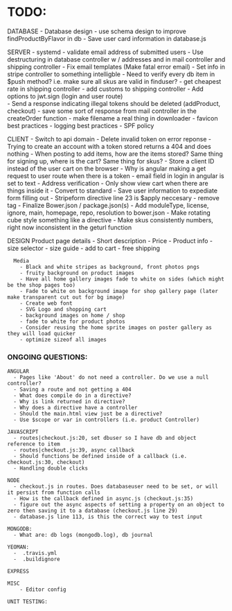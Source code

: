 # TODO:
  DATABASE
    - Database design
    - use schema design to improve findProductByFlavor in db
    - Save user card information in database.js
    
SERVER
    - systemd
    - validate email address of submitted users
    - Use destructuring in database controller w / addresses and in mail controller and shipping controller
    - Fix email templates (Make fatal error email)
    - Set info in stripe controller to something intelligble
    - Need to verify every db item in $push method? i.e. make sure all skus are valid in finduser?
    - get cheapest rate in shipping controller
          - add customs to shipping controller 
    - Add options to jwt.sign (login and user route)           
    - Send a response indicating illegal tokens should be deleted (addProduct, checkout)
    - save some sort of response from mail controller in the createOrder function
    - make filename a real thing in downloader
    - favicon best practices
    - logging best practices
    - SPF policy
    

  CLIENT
    - Switch to api domain
    - Delete invalid token on error reponse
    - Trying to create an account with a token stored returns a 404 and does nothing
    - When posting to add items, how are the items stored? Same thing for signing up, where is the cart? Same thing for skus?
    - Store a client ID instead of the user cart on the browser
    - Why is angular making a get request to user route when there is a token
    - email field in login in angular is set to text
    - Address verification
    - Only show view cart when there are things inside it
    - Convert to standard
    - Save user information to expediate form filling out
    - Stripeform directive line 23 is $apply neccesary
    - remove <base> tag
    - Finalize Bower.json / package.json(s)
    - Add moduleType, license, ignore, main, homepage, repo, resolution to bower.json
    - Make rotating cube style something like a directive
    - Make skus consistently numbers, right now inconsistent in the geturl function

  DESIGN
      Product page details
	    - Short description
        - Price
	    - Product info
	    - size selector
	    - size guide
	    - add to cart
        - free shipping

      Media
        - Black and white stripes as background, front photos pngs
        - fruity background on product images
        - Have all home gallery images fade to white on sides (which might be the shop pages too)
        - Fade to white on background image for shop gallery page (later make transparent cut out for bg image)
        - Create web font
        - SVG Logo and shopping cart
        - background images on home / shop
        - fade to white for product photos
        - Consider reusing the home sprite images on poster gallery as they will load quicker
        - optimize sizeof all images
      
### ONGOING QUESTIONS:
    ANGULAR
      - Pages like 'About' do not need a controller. Do we use a null controller?
      - Saving a route and not getting a 404
      - What does compile do in a directive?
      - Why is link returned in directive?
      - Why does a directive have a controller
      - Should the main.html view just be a directive?
      - Use $scope or var in controllers (i.e. product Controller)

    JAVASCRIPT
      - routes|checkout.js:20, set dbuser so I have db and object reference to item
      - routes|checkout.js:39, async callback
      - Should functions be defined inside of a callback (i.e. checkout.js:30, checkout)
      - Handling double clicks

    NODE
      - checkout.js in routes. Does databaseuser need to be set, or will it persist from function calls
      - How is the callback defined in async.js (checkout.js:35)
      - figure out the async aspects of setting a property on an object to zero then saving it to a database (checkout.js line 29)
      - database.js line 113, is this the correct way to test input

    MONGODB:
      - What are: db logs (mongodb.log), db journal

    YEOMAN:
      -  .travis.yml
      -  .buildignore
      
    EXPRESS

    MISC
        - Editor config

    UNIT TESTING:

